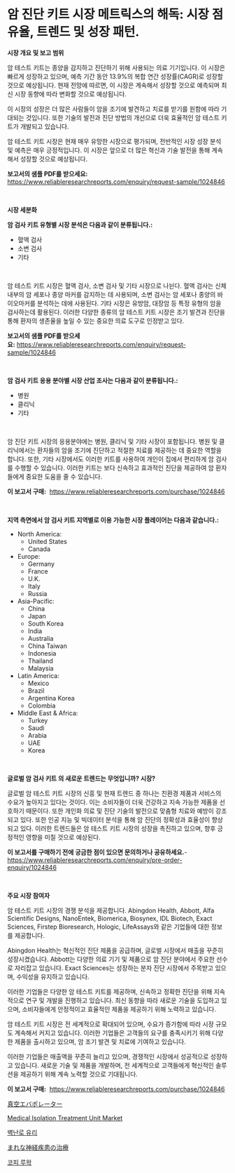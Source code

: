 <p><h1>암 진단 키트 시장 메트릭스의 해독: 시장 점유율, 트렌드 및 성장 패턴.</h1></p><p><strong>시장 개요 및 보고 범위</strong></p>
<p><p>암 테스트 키트는 종양을 감지하고 진단하기 위해 사용되는 의료 기기입니다. 이 시장은 빠르게 성장하고 있으며, 예측 기간 동안 13.9%의 복합 연간 성장률(CAGR)로 성장할 것으로 예상됩니다. 현재 전망에 따르면, 이 시장은 계속해서 성장할 것으로 예측되며 최신 시장 동향에 따라 변화할 것으로 예상됩니다.</p><p>이 시장의 성장은 더 많은 사람들이 암을 조기에 발견하고 치료를 받기를 원함에 따라 기대되는 것입니다. 또한 기술의 발전과 진단 방법의 개선으로 더욱 효율적인 암 테스트 키트가 개발되고 있습니다.</p><p>암 테스트 키트 시장은 현재 매우 유망한 시장으로 평가되며, 전반적인 시장 성장 분석 및 예측은 매우 긍정적입니다. 이 시장은 앞으로 더 많은 혁신과 기술 발전을 통해 계속해서 성장할 것으로 예상됩니다.</p></p>
<p><strong>보고서의 샘플 PDF를 받으세요:</strong> <a href="https://www.reliableresearchreports.com/enquiry/request-sample/1024846">https://www.reliableresearchreports.com/enquiry/request-sample/1024846</a></p>
<p>&nbsp;</p>
<p><strong>시장 세분화</strong></p>
<p><strong>암 검사 키트 유형별 시장 분석은 다음과 같이 분류됩니다.:</strong></p>
<p><ul><li>혈액 검사</li><li>소변 검사</li><li>기타</li></ul></p>
<p>&nbsp;</p>
<p><p>암 테스트 키트 시장은 혈액 검사, 소변 검사 및 기타 시장으로 나뉜다. 혈액 검사는 신체 내부의 암 세포나 종양 마커를 감지하는 데 사용되며, 소변 검사는 암 세포나 종양의 바이오마커를 분석하는 데에 사용된다. 기타 시장은 유방암, 대장암 등 특정 유형의 암을 검사하는데 활용된다. 이러한 다양한 종류의 암 테스트 키트 시장은 조기 발견과 진단을 통해 환자의 생존율을 높일 수 있는 중요한 의료 도구로 인정받고 있다.</p></p>
<p><strong>보고서의 샘플 PDF를 받으세요:</strong>&nbsp;<a href="https://www.reliableresearchreports.com/enquiry/request-sample/1024846">https://www.reliableresearchreports.com/enquiry/request-sample/1024846</a></p>
<p>&nbsp;</p>
<p><strong> 암 검사 키트 응용 분야별 시장 산업 조사는 다음과 같이 분류됩니다.:</strong></p>
<p><ul><li>병원</li><li>클리닉</li><li>기타</li></ul></p>
<p>&nbsp;</p>
<p><p>암 진단 키트 시장의 응용분야에는 병원, 클리닉 및 기타 시장이 포함됩니다. 병원 및 클리닉에서는 환자들의 암을 조기에 진단하고 적절한 치료를 제공하는 데 중요한 역할을 합니다. 또한, 기타 시장에서도 이러한 키트를 사용하여 개인이 집에서 편리하게 암 검사를 수행할 수 있습니다. 이러한 키트는 보다 신속하고 효과적인 진단을 제공하여 암 환자들에게 중요한 도움을 줄 수 있습니다.</p></p>
<p><strong>이 보고서 구매:</strong>&nbsp; <a href="https://www.reliableresearchreports.com/purchase/1024846">https://www.reliableresearchreports.com/purchase/1024846</a></p>
<p>&nbsp;</p>
<p><strong>지역 측면에서 암 검사 키트 지역별로 이용 가능한 시장 플레이어는 다음과 같습니다.:</strong></p>
<p><ul>
    <li>
        North America:
        <ul>
            <li>United States</li>
            <li>Canada</li>
        </ul>
    </li>
    <li>
        Europe:
        <ul>
            <li>Germany</li>
            <li>France</li>
            <li>U.K.</li>
            <li>Italy</li>
            <li>Russia</li>
        </ul>
    </li>
    <li>
        Asia-Pacific:
        <ul>
            <li>China</li>
            <li>Japan</li>
            <li>South Korea</li>
            <li>India</li>
            <li>Australia</li>
            <li>China Taiwan</li>
            <li>Indonesia</li>
            <li>Thailand</li>
            <li>Malaysia</li>
        </ul>
    </li>
    <li>
        Latin America:
        <ul>
            <li>Mexico</li>
            <li>Brazil</li>
            <li>Argentina Korea</li>
            <li>Colombia</li>
        </ul>
    </li>
    <li>
        Middle East & Africa:
        <ul>
            <li>Turkey</li>
            <li>Saudi</li>
            <li>Arabia</li>
            <li>UAE</li>
            <li>Korea</li>
        </ul>
    </li>
    </ul></p>
<p>&nbsp;</p>
<p><strong>글로벌 암 검사 키트 의 새로운 트렌드는 무엇입니까? 시장?</strong></p>
<p><p>글로벌 암 테스트 키트 시장의 신흥 및 현재 트렌드 중 하나는 친환경 제품과 서비스의 수요가 높아지고 있다는 것이다. 이는 소비자들이 더욱 건강하고 지속 가능한 제품을 선호하기 때문이다. 또한 개인화 의료 및 진단 기술의 발전으로 맞춤형 치료와 예방이 강조되고 있다. 또한 인공 지능 및 빅데이터 분석을 통해 암 진단의 정확성과 효율성이 향상되고 있다. 이러한 트렌드들은 암 테스트 키트 시장의 성장을 촉진하고 있으며, 향후 긍정적인 영향을 미칠 것으로 예상된다.</p></p>
<p><strong>이 보고서를 구매하기 전에 궁금한 점이 있으면 문의하거나 공유하세요.</strong>- <a href="https://www.reliableresearchreports.com/enquiry/pre-order-enquiry/1024846">https://www.reliableresearchreports.com/enquiry/pre-order-enquiry/1024846</a></p>
<p>&nbsp;</p>
<p><strong>주요 시장 참여자</strong></p>
<p><p>암 테스트 키트 시장의 경쟁 분석을 제공합니다. Abingdon Health, Abbott, Alfa Scientific Designs, NanoEntek, Biomerica, Biosynex, IDL Biotech, Exact Sciences, Firstep Bioresearch, Hologic, LifeAssays와 같은 기업들에 대한 정보를 제공합니다.</p><p>Abingdon Health는 혁신적인 진단 제품을 공급하며, 글로벌 시장에서 매출을 꾸준히 성장시켰습니다. Abbott는 다양한 의료 기기 및 제품으로 암 진단 분야에서 주요한 선수로 자리잡고 있습니다. Exact Sciences는 성장하는 분자 진단 시장에서 주목받고 있으며, 수익성을 유지하고 있습니다.</p><p>이러한 기업들은 다양한 암 테스트 키트를 제공하며, 신속하고 정확한 진단을 위해 지속적으로 연구 및 개발을 진행하고 있습니다. 최신 동향을 따라 새로운 기술을 도입하고 있으며, 소비자들에게 안정적이고 효율적인 제품을 제공하기 위해 노력하고 있습니다.</p><p>암 테스트 키트 시장은 전 세계적으로 확대되어 있으며, 수요가 증가함에 따라 시장 규모도 계속해서 커지고 있습니다. 이러한 기업들은 고객들의 요구를 충족시키기 위해 다양한 제품을 출시하고 있으며, 암 조기 발견 및 치료에 기여하고 있습니다.</p><p>이러한 기업들은 매출액을 꾸준히 늘리고 있으며, 경쟁적인 시장에서 성공적으로 성장하고 있습니다. 새로운 기술 및 제품을 개발하며, 전 세계적으로 고객들에게 혁신적인 솔루션을 제공하기 위해 계속 노력할 것으로 기대됩니다.</p></p>
<p><strong>이 보고서 구매:</strong>&nbsp;&nbsp;<a href="https://www.reliableresearchreports.com/purchase/1024846">https://www.reliableresearchreports.com/purchase/1024846</a></p>
<p><p><a href="https://github.com/adcxff01450218/Market-Research-Report-List-1/blob/main/43247315191.md">真空エバポレーター</a></p><p><a href="https://issuu.com/reportprime-2/docs/medical-isolation-treatment-unit-market-size-2030.">Medical Isolation Treatment Unit Market</a></p><p><a href="https://github.com/trmesnao7959541/Market-Research-Report-List-1/blob/main/81555164763.md">벽난로 유리</a></p><p><a href="https://github.com/xnljig2898992/Market-Research-Report-List-1/blob/main/11819305190.md">まれな神経疾患の治療</a></p><p><a href="https://medium.com/@ishacian.georges/%EC%BD%94%ED%94%BC-%EB%A4%BC%EC%99%81-%EC%8B%9C%EC%9E%A5-%EA%B7%9C%EB%AA%A8-cagr-%ED%8A%B8%EB%A0%8C%EB%93%9C-2024-2030-cc6f81e513f8">코피 루왁</a></p></p>
